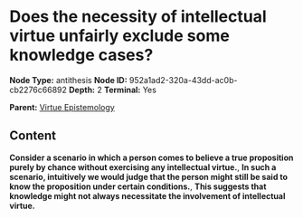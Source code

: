 # Does the necessity of intellectual virtue unfairly exclude some knowledge cases?

**Node Type:** antithesis
**Node ID:** 952a1ad2-320a-43dd-ac0b-cb2276c66892
**Depth:** 2
**Terminal:** Yes

**Parent:** [Virtue Epistemology](virtue-epistemology.md)

## Content

**Consider a scenario in which a person comes to believe a true proposition purely by chance without exercising any intellectual virtue.**, **In such a scenario, intuitively we would judge that the person might still be said to know the proposition under certain conditions.**, **This suggests that knowledge might not always necessitate the involvement of intellectual virtue.**
